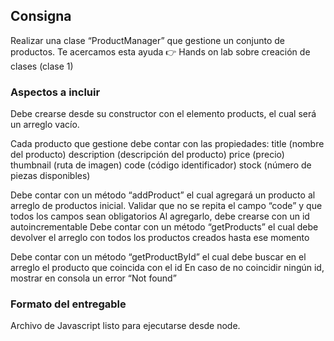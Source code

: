 
## Consigna

Realizar una clase “ProductManager” que gestione un conjunto de productos.
Te acercamos esta ayuda 👉
Hands on lab sobre creación de clases (clase 1)

### Aspectos a incluir

Debe crearse desde su constructor con el elemento products, el cual será un arreglo vacío.

Cada producto que gestione debe contar con las propiedades:
title (nombre del producto)
description (descripción del producto)
price (precio)
thumbnail (ruta de imagen)
code (código identificador)
stock (número de piezas disponibles)

Debe contar con un método “addProduct” el cual agregará un producto al arreglo de productos inicial.
Validar que no se repita el campo “code” y que todos los campos sean obligatorios
Al agregarlo, debe crearse con un id autoincrementable
Debe contar con un método “getProducts” el cual debe devolver el arreglo con todos los productos creados hasta ese momento

Debe contar con un método “getProductById” el cual debe buscar en el arreglo el producto que coincida con el id
En caso de no coincidir ningún id, mostrar en consola un error “Not found”


### Formato del entregable

Archivo de Javascript listo para ejecutarse desde node.




